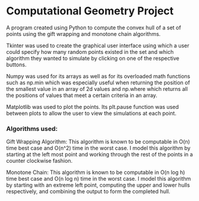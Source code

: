 # Computational Geometry Project

A program created using Python to compute the convex hull of a set of points using the gift wrapping and monotone chain algorithms.

Tkinter was used to create the graphical user interface using which a user could specify how many random points existed in the set and which algorithm they wanted to simulate by clicking on one of the respective buttons.

Numpy was used for its arrays as well as for its overloaded math functions such as np.min which was especially useful when returning the position of the smallest value in an array of 2d values and np.where which returns all the positions of values that meet a certain criteria in an array.

Matplotlib was used to plot the points. Its plt.pause function was used between plots to allow the user to view the simulations at each point.

### Algorithms used:
Gift Wrapping Algorithm: This algorithm is known to be computable in O(n) time best case and O(n^2) time in the worst case. I model this algorithm by starting at the left most point and working through the rest of the points in a counter clockwise fashion.

Monotone Chain: This algorithm is known to be computable in O(n log h) time best case and O(n log n) time in the worst case. I model this algorithm by starting with an extreme left point, computing the upper and lower hulls respectively, and combining the output to form the completed hull.


